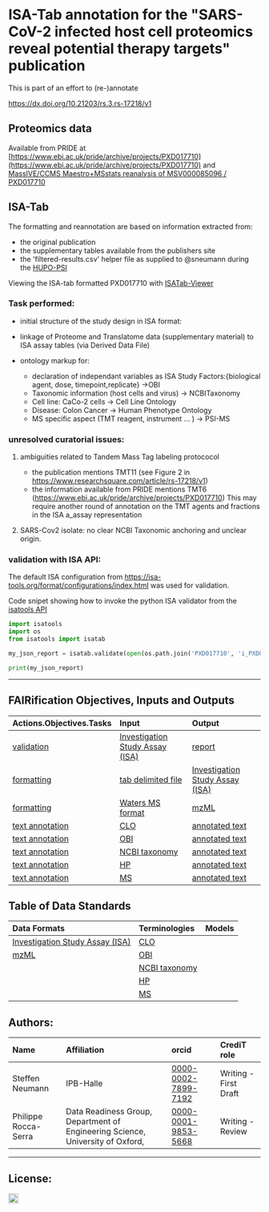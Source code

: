 # ISA-Tab annotation for the  "SARS-CoV-2 infected host cell proteomics reveal potential therapy targets" publication

This is part of an effort to (re-)annotate

https://dx.doi.org/10.21203/rs.3.rs-17218/v1

## Proteomics data

Available from PRIDE at [https://www.ebi.ac.uk/pride/archive/projects/PXD017710](https://www.ebi.ac.uk/pride/archive/projects/PXD017710)
and [MassIVE/CCMS Maestro+MSstats reanalysis of MSV000085096 / PXD017710](https://massive.ucsd.edu/ProteoSAFe/result.jsp?task=334df9b4f1af4501bca0a2aa63278a7d&view=display_metadata_results&file=f.RMSV000000308%2F2020-03-22_nuno_334df9b4%2Fmetadata%2FMSV000085096_SARS-CoV-2_proteome_translatome.csv#%7B%22table_sort_history%22%3A%22_dyn_%23Condition_asc%22%7D)

## ISA-Tab


The formatting and reannotation are based on information extracted from:
- the original publication
- the supplementary tables available from the publishers site
- the 'filtered-results.csv' helper file as supplied to @sneumann during the [HUPO-PSI](http://www.psidev.info/hupo-psi-meeting-2020)


Viewing the ISA-tab formatted PXD017710 with [ISATab-Viewer](https://sneumann.github.io/PXD017710/isaviewer-demo.html)



### Task performed:

* initial structure of the study design in ISA format:

* linkage of Proteome and Translatome data (supplementary material) to ISA assay tables (via Derived Data File)

* ontology markup for:
	* declaration of independant variables as ISA Study Factors:{biological agent, dose, timepoint,replicate} ->OBI
	* Taxonomic information (host cells and virus) -> NCBITaxonomy
	* Cell line: CaCo-2 cells -> Cell Line Ontology
	* Disease: Colon Cancer -> Human Phenotype Ontology
	* MS specific aspect (TMT reagent, instrument ... ) -> PSI-MS


### unresolved curatorial issues:
 1. ambiguities related to Tandem Mass Tag labeling protococol
    - the publication mentions TMT11 (see Figure 2 in https://www.researchsquare.com/article/rs-17218/v1)
    - the information available from PRIDE mentions TMT6 (https://www.ebi.ac.uk/pride/archive/projects/PXD017710)
    This may require another round of annotation on the TMT agents and fractions in the ISA a_assay representation


 2. SARS-Cov2 isolate: no clear NCBI Taxonomic anchoring and unclear origin.
 
### validation with ISA API:

The default ISA configuration from https://isa-tools.org/format/configurations/index.html was used for validation.

Code snipet showing how to invoke the python ISA validator from the [isatools API](https://pypi.org/project/isatools/)


``` python
import isatools
import os
from isatools import isatab

my_json_report = isatab.validate(open(os.path.join('PXD017710', 'i_PXD017710.txt')))

print(my_json_report)

```


----

## FAIRification Objectives, Inputs and Outputs

| Actions.Objectives.Tasks  | Input | Output  |
| :------------- | :------------- | :------------- |
| [validation](http://edamontology.org/operation_2428)  | [Investigation Study Assay (ISA)](https://fairsharing.org/FAIRsharing.53gp75)  | [report](http://edamontology.org/data_2048)  |
| [formatting](http://edamontology.org/operation_0335)  | [tab delimited file]() |[Investigation Study Assay (ISA)](https://fairsharing.org/FAIRsharing.53gp75)|
| [formatting](http://edamontology.org/operation_3438)  | [Waters MS format]()  | [mzML](https://fairsharing.org/FAIRsharing.26dmba)  |
| [text annotation](http://edamontology.org/operation_3778)  | [CLO](https://fairsharing.org/FAIRsharing.4dvtcz)  | [annotated text](http://edamontology.org/data_3779)  |
| [text annotation](http://edamontology.org/operation_3778)  | [OBI](https://fairsharing.org/FAIRsharing.284e1z)  | [annotated text](http://edamontology.org/data_3779)  |
| [text annotation](http://edamontology.org/operation_3778)  | [NCBI taxonomy](https://fairsharing.org/FAIRsharing.fj07xj)  | [annotated text](http://edamontology.org/data_3779)  |
| [text annotation](http://edamontology.org/operation_3778)  | [HP](https://fairsharing.org/FAIRsharing.kbtt7f)  | [annotated text](http://edamontology.org/data_3779)  |
| [text annotation](http://edamontology.org/operation_3778)  | [MS](https://fairsharing.org/FAIRsharing.sxh2dp)  | [annotated text](http://edamontology.org/data_3779)  |


## Table of Data Standards

| Data Formats  | Terminologies | Models  |
| :------------- | :------------- | :------------- |
| [Investigation Study Assay (ISA)](https://fairsharing.org/FAIRsharing.53gp75)   | [CLO](https://fairsharing.org/FAIRsharing.4dvtcz) |   |
| [mzML](https://fairsharing.org/FAIRsharing.26dmba)  | [OBI](https://fairsharing.org/FAIRsharing.284e1z)  |   |
| | [NCBI taxonomy](https://fairsharing.org/FAIRsharing.fj07xj) |  |
| | [HP](https://fairsharing.org/FAIRsharing.kbtt7f)  |   |
| | [MS](https://fairsharing.org/FAIRsharing.sxh2dp)  |   |



## Authors:

| Name | Affiliation  | orcid | CrediT role  |
| :------------- | :------------- | :------------- |:------------- |
| Steffen Neumann |  IPB-Halle | [0000-0002-7899-7192](https://orcid.org/orcid.org/0000-0002-7899-7192)|  Writing - First Draft|
| Philippe Rocca-Serra | Data Readiness Group, Department of Engineering Science, University of Oxford, | [0000-0001-9853-5668](https://orcid.org/orcid.org/0000-0001-9853-5668) | Writing - Review|

___


## License:

<a href="https://creativecommons.org/licenses/by/4.0/"><img src="https://mirrors.creativecommons.org/presskit/buttons/80x15/png/by-sa.png" height="20"/></a>
